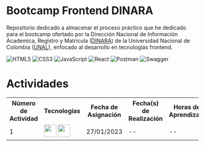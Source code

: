 
# Bootcamp Frontend DINARA

Repositorio dedicado a almacenar el proceso práctico que he dedicado para el bootcamp ofertado por la Dirección Nacional de Información Academica, Registro y Matricula ([DINARA]) de la Universidad Nacional de Colombia ([UNAL]), enfocado al desarrollo en tecnologias frontend. 

![HTML5](https://img.shields.io/badge/html5-%23E34F26.svg?style=for-the-badge&logo=html5&logoColor=white)
![CSS3](https://img.shields.io/badge/css3-%231572B6.svg?style=for-the-badge&logo=css3&logoColor=white)
![JavaScript](https://img.shields.io/badge/javascript-%23323330.svg?style=for-the-badge&logo=javascript&logoColor=%23F7DF1E)
![React](https://img.shields.io/badge/react-%2320232a.svg?style=for-the-badge&logo=react&logoColor=%2361DAFB)
![Postman](https://img.shields.io/badge/Postman-FF6C37?style=for-the-badge&logo=postman&logoColor=white)
![Swagger](https://img.shields.io/badge/-Swagger-%23Clojure?style=for-the-badge&logo=swagger&logoColor=white)

# Actividades
<table>
  <tr>
    <th>Número de Actividad</th>
    <th>Tecnologías</th>
    <th>Fecha de Asignación</th>
    <th>Fecha(s) de Realización</th>
    <th>Horas de Aprendizaje</th>
    <th>Horas de Codificación</th>
  </tr>
  <tr>
    <td>1</td>
    <td>
      <img height="32" width="32" src="https://cdn.simpleicons.org/HTML5" />
      <img height="32" width="32" src="https://cdn.simpleicons.org/CSS3" />
    </td>
    <td>27/01/2023</td>
    <td>--</td>
    <td>--</td>
    <td>--</td>
  </tr>
  </tr>
</table>


[DINARA]: https://dninfoa.unal.edu.co/
[UNAL]: https://unal.edu.co/


